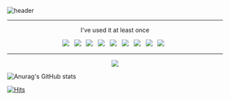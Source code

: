 ![header](https://capsule-render.vercel.app/api?rounded=shark&color=auto&height=300&section=header&text=LHC28&fontSize=90)

<hr>

<p align="center">
  I've used it at least once
</p>

<p align="center">
<img src="https://img.shields.io/badge/JAVA-007396?style=flat-square&logo=java&logoColor=white"></a> &nbsp
<img src="https://img.shields.io/badge/HTML5-E34F26?style=flat-square&logo=HTML5&logoColor=white"/></a> &nbsp
<img src="https://img.shields.io/badge/CSS3-1572B6?style=flat-square&logo=CSS3&logoColor=white"/></a> &nbsp
<img src="https://img.shields.io/badge/bootstrap-7952B3?style=flat-square&logo=bootstrap&logoColor=white"></a> &nbsp
<img src="https://img.shields.io/badge/jquery-0769AD?style=flat-square&logo=jquery&logoColor=white"></a> &nbsp
<img src="https://img.shields.io/badge/JavaScript-F7DF1E?style=flat-square&logo=JavaScript&logoColor=white"/></a> &nbsp
<img src="https://img.shields.io/badge/MySQL-4479A1?style=flat-square&logo=MySQL&logoColor=white"/></a> &nbsp
<img src="https://img.shields.io/badge/SpringBoot-6DB33F?style=flat-square&logo=Spring&logoColor=white"></a> &nbsp
<img src="https://img.shields.io/badge/Amazon AWS-232F3E?style=flat-square&logo=Amazon%20AWS&logoColor=white"/></a> &nbsp </p>

<hr>

<p align="center">
<a href="https://instagram.com/chanchani2">
    <img 
        src="http://img.shields.io/badge/-Instagram-orange?style=flat&logo=Instagram&link=https://instagram.com/chanchani2/"
        style="height : auto; margin-left : 10px; margin-right : 10px;"/>
</a>
</p>

![Anurag's GitHub stats](https://github-readme-stats.vercel.app/api?username=LHC28&show_icons=true&theme=radical)


[![Hits](https://hits.seeyoufarm.com/api/count/incr/badge.svg?url=https%3A%2F%2Fgithub.com%2FLHC28%2Fhit-counter&count_bg=%23C8733D&title_bg=%23555555&icon=&icon_color=%23E7E7E7&title=hits&edge_flat=false)](https://hits.seeyoufarm.com)
